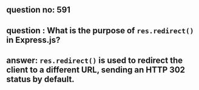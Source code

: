
      
## question no: 591

## question : What is the purpose of `res.redirect()` in Express.js?

## answer: `res.redirect()` is used to redirect the client to a different URL, sending an HTTP 302 status by default.
      